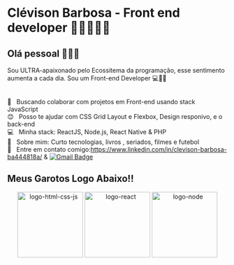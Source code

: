 # Clévison Barbosa - Front end developer :purple_heart:👨‍💻👨‍🎨

## Olá pessoal 🖖🖖🖖

Sou ULTRA-apaixonado pelo Ecossitema da programação, esse sentimento aumenta a cada dia.
Sou um Front-end Developer :computer::rocket::purple_heart:

 <br/> :purple_heart: &nbsp; Buscando colaborar com projetos em Front-end usando stack JavaScript
 <br/> :blush: &nbsp; Posso te ajudar com CSS Grid Layout e Flexbox, Design responivo, e o back-end
 <br/> :computer: &nbsp; Minha stack: ReactJS, Node.js, React Native & PHP
 <br/> 💬  &nbsp; Sobre mim: Curto tecnologias, livros , seriados, filmes e futebol
 <br/> :email: &nbsp; Entre em contato comigo:https://www.linkedin.com/in/clevison-barbosa-ba444818a/ & 
 [![Gmail Badge](https://img.shields.io/badge/-barbosaclevison@gmail.com-c14438?style=flat-square&logo=Gmail&logoColor=white&link=mailto:barbosaclevison@gmail.com)](mailto:barbosaclevison@gmail.com)

 ## Meus Garotos Logo Abaixo!!
 
<p align="center">
  <img src="https://camo.githubusercontent.com/8dc44bff55ba8bec0fec482453b449b4a2c5d607/68747470733a2f2f7777772e6b696e64706e672e636f6d2f706963632f6d2f3235342d323534373339365f6a6176617363726970742d68746d6c2d6373732d6c6f676f2d68642d706e672d646f776e6c6f61642e706e67" width="150" title="logo-html-css-js">
  <img src="https://camo.githubusercontent.com/26c5e1137a1763d528bb3ee0a188783809521e16/68747470733a2f2f7777772e6b696e64706e672e636f6d2f706963632f6d2f3239362d323936383235335f3134363070782d72656163742d6c6f676f2d72656163742d6e61746976652d6c6f676f2d706e672d7472616e73706172656e742e706e67" width="150" alt="logo-react">
  <img src="https://camo.githubusercontent.com/b3e4ae463f417b8f76fdc17192a35b1fe9d2c853/68747470733a2f2f7777772e6f7075732d736f6674776172652e636f6d2e62722f77702d636f6e74656e742f75706c6f6164732f323031382f30392f6e6f64656a732d31303030783432332e6a7067" width="150" alt="logo-node">
</p>
